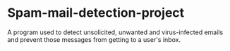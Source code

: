 # Spam-mail-detection-project
A program used to detect unsolicited, unwanted and virus-infected emails and prevent those messages from getting to a user's inbox.

